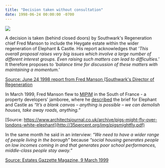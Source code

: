 ```yaml
---
title: "Decision taken without consultation"
date: 1998-06-24 00:00:00 -0700
---
```


![](https://www.urbandesignlondon.com/media/images/Fred_Manson_BRtheSN.2e16d0ba.fill-500x500.jpg)

A decision is taken (behind closed doors) by Southwark's Regeneration chief Fred Manson to include the Heygate estate within the wider regeneration of Elephant & Castle. 
His report acknowledges that _'This overall proposal raises very big issues which involve a large number of different interest groups. Even raising such matters can lead to difficulties.'_
It therefore proposes to _'balance time for discussion of these matters with maintaining a momentum.'_

[Source: June 24 1998 report from Fred Manson (Southwark's Director of Regeneration](http://betterelephant.github.io/images/strategic24June.pdf)

In March 1999, Fred Manson flew to [MIPIM](www.mipim.com) in the South of France - a property developers' jamboree, where he [described](http://35percent.org/img/pigsmightfly.pdf) the brief for Elephant and Castle as _“It’s a blank canvas – anything is possible – we can demolish houses, take away roads, anything.”_

[Source: https://www.architectsjournal.co.uk/archive/pigs-might-fly-over-londons-white-elephant](http://35percent.org/img/pigsmightfly.pdf)

In the same month he said in an interview: _“We need to have a wider range of people living in the borough”_ because _“social housing generates people on low incomes coming in and that generates poor school performances, middle-class people stay away.”_ 

[Source: Estates Gazzette Magazine, 9 March 1999](http://heygatewashome.org/img/EstatesGazette.pdf)
